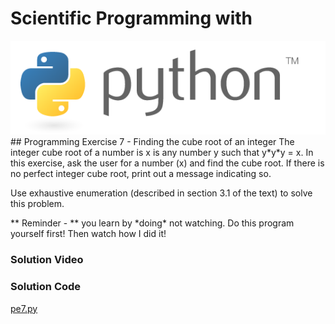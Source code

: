 # Scientific Programming with 
<img src="../../imgs/python.png"/>
## Programming Exercise 7 - Finding the cube root of an integer
The integer cube root of a number is x is any number y such that y*y*y = x.  In this exercise, ask the user for a number (x) and find the cube 
root.  If there is no perfect integer cube root, print out a message indicating so.

Use exhaustive enumeration (described in section 3.1 of the text) to solve this problem.

<div class="highlight">** Reminder -  ** you learn by *doing* not watching.  Do this program yourself first!  Then watch how I did it!</div>

### Solution Video

### Solution Code
[pe7.py](pe7.py)



